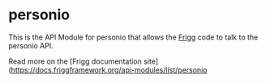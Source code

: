 # personio

This is the API Module for personio that allows the [Frigg](https://friggframework.org) code to talk to the personio
API.

Read more on the [Frigg documentation site](https://docs.friggframework.org/api-modules/list/personio